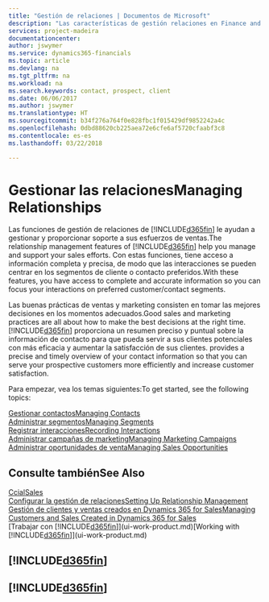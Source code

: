 ```yaml
---
title: "Gestión de relaciones | Documentos de Microsoft"
description: "Las características de gestión relaciones en Finance and Operations, Business edition admiten las acciones de ventas y le permiten acceder a la información sobre contactos y clientes potenciales para que pueda atender a los clientes de forma eficaz."
services: project-madeira
documentationcenter: 
author: jswymer
ms.service: dynamics365-financials
ms.topic: article
ms.devlang: na
ms.tgt_pltfrm: na
ms.workload: na
ms.search.keywords: contact, prospect, client
ms.date: 06/06/2017
ms.author: jswymer
ms.translationtype: HT
ms.sourcegitcommit: b34f276a764f0e828fbc1f015429df9852242a4c
ms.openlocfilehash: 0dbd88620cb225aea72e6cfe6af5720cfaabf3c8
ms.contentlocale: es-es
ms.lasthandoff: 03/22/2018

---
```

# <a name="managing-relationships"></a><span data-ttu-id="54636-103">Gestionar las relaciones</span><span class="sxs-lookup"><span data-stu-id="54636-103">Managing Relationships</span></span>
<span data-ttu-id="54636-104">Las funciones de gestión de relaciones de [!INCLUDE[d365fin](includes/d365fin_md.md)] le ayudan a gestionar y proporcionar soporte a sus esfuerzos de ventas.</span><span class="sxs-lookup"><span data-stu-id="54636-104">The relationship management features of [!INCLUDE[d365fin](includes/d365fin_md.md)] help you manage and support your sales efforts.</span></span> <span data-ttu-id="54636-105">Con estas funciones, tiene acceso a información completa y precisa, de modo que las interacciones se pueden centrar en los segmentos de cliente o contacto preferidos.</span><span class="sxs-lookup"><span data-stu-id="54636-105">With these features, you have access to complete and accurate information so you can focus your interactions on preferred customer/contact segments.</span></span>

<span data-ttu-id="54636-106">Las buenas prácticas de ventas y marketing consisten en tomar las mejores decisiones en los momentos adecuados.</span><span class="sxs-lookup"><span data-stu-id="54636-106">Good sales and marketing practices are all about how to make the best decisions at the right time.</span></span> [!INCLUDE[d365fin](includes/d365fin_md.md)]<span data-ttu-id="54636-107"> proporciona un resumen preciso y puntual sobre la información de contacto para que pueda servir a sus clientes potenciales con más eficacia y aumentar la satisfacción de sus clientes.</span><span class="sxs-lookup"><span data-stu-id="54636-107"> provides a precise and timely overview of your contact information so that you can serve your prospective customers more efficiently and increase customer satisfaction.</span></span>

<span data-ttu-id="54636-108">Para empezar, vea los temas siguientes:</span><span class="sxs-lookup"><span data-stu-id="54636-108">To get started, see the following topics:</span></span>

[<span data-ttu-id="54636-109">Gestionar contactos</span><span class="sxs-lookup"><span data-stu-id="54636-109">Managing Contacts</span></span>](marketing-contacts.md)  
[<span data-ttu-id="54636-110">Administrar segmentos</span><span class="sxs-lookup"><span data-stu-id="54636-110">Managing Segments</span></span>](marketing-segments.md)  
[<span data-ttu-id="54636-111">Registrar interacciones</span><span class="sxs-lookup"><span data-stu-id="54636-111">Recording Interactions</span></span>](marketing-interactions.md)  
[<span data-ttu-id="54636-112">Administrar campañas de marketing</span><span class="sxs-lookup"><span data-stu-id="54636-112">Managing Marketing Campaigns</span></span>](marketing-campaigns.md)  
[<span data-ttu-id="54636-113">Administrar oportunidades de venta</span><span class="sxs-lookup"><span data-stu-id="54636-113">Managing Sales Opportunities</span></span>](marketing-manage-sales-opportunities.md)

## <a name="see-also"></a><span data-ttu-id="54636-114">Consulte también</span><span class="sxs-lookup"><span data-stu-id="54636-114">See Also</span></span>
[<span data-ttu-id="54636-115">Ccial</span><span class="sxs-lookup"><span data-stu-id="54636-115">Sales</span></span>](sales-manage-sales.md)  
[<span data-ttu-id="54636-116">Configurar la gestión de relaciones</span><span class="sxs-lookup"><span data-stu-id="54636-116">Setting Up Relationship Management</span></span>](marketing-setup-marketing.md)  
[<span data-ttu-id="54636-117">Gestión de clientes y ventas creados en Dynamics 365 for Sales</span><span class="sxs-lookup"><span data-stu-id="54636-117">Managing Customers and Sales Created in Dynamics 365 for Sales</span></span>](marketing-integrate-dynamicscrm.md)  
<span data-ttu-id="54636-118">[Trabajar con [!INCLUDE[d365fin](includes/d365fin_md.md)]](ui-work-product.md)</span><span class="sxs-lookup"><span data-stu-id="54636-118">[Working with [!INCLUDE[d365fin](includes/d365fin_md.md)]](ui-work-product.md)</span></span>  

## [!INCLUDE[d365fin](includes/free_trial_md.md)]  
## [!INCLUDE[d365fin](includes/training_link_md.md)]


